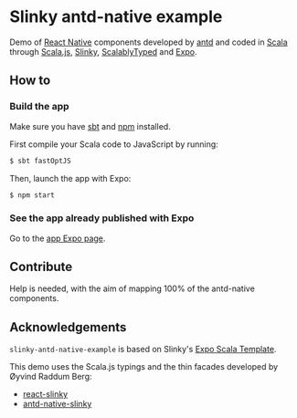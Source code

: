 # Slinky antd-native example
Demo of [React Native](https://facebook.github.io/react-native/) components developed by [antd](https://rn.mobile.ant.design/) and coded in [Scala](https://scala-lang.org/) through [Scala.js](https://www.scala-js.org), [Slinky](https://slinky.dev), [ScalablyTyped](https://github.com/oyvindberg/ScalablyTyped) and [Expo](https://expo.io).

## How to
### Build the app
Make sure you have [sbt](https://www.scala-sbt.org/) and [npm](https://www.npmjs.com/) installed.

First compile your Scala code to JavaScript by running:
```sh
$ sbt fastOptJS
```

Then, launch the app with Expo:
```sh
$ npm start
```

### See the app already published with Expo
Go to the [app Expo page](https://expo.io/@mcallisto/slinky-antd-native-example).

## Contribute

Help is needed, with the aim of mapping 100% of the antd-native components.

## Acknowledgements
`slinky-antd-native-example` is based on Slinky's [Expo Scala Template](https://github.com/shadaj/expo-template-scala).

This demo uses the Scala.js typings and the thin facades developed by Øyvind Raddum Berg:
*   [react-slinky](https://github.com/oyvindberg/ScalablyTyped/tree/master/facades/react-slinky)
*   [antd-native-slinky](https://github.com/oyvindberg/ScalablyTyped/tree/master/facades/antd-native-slinky)
